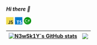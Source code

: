 
***Hi there 👋***

<code><img height="20" src="https://raw.githubusercontent.com/github/explore/80688e429a7d4ef2fca1e82350fe8e3517d3494d/topics/javascript/javascript.png"></code>
<code><img height="20" src="https://raw.githubusercontent.com/github/explore/80688e429a7d4ef2fca1e82350fe8e3517d3494d/topics/typescript/typescript.png"></code>
<code><img height="20" src="https://raw.githubusercontent.com/github/explore/80688e429a7d4ef2fca1e82350fe8e3517d3494d/topics/csharp/csharp.png"></code>    


| <a href="https://github.com/N3wSk1Y/github-readme-stats"><img align="center" src="https://github-readme-stats.vercel.app/api?username=N3wSk1Y&show_icons=true&include_all_commits=true&theme=buefy&hide_border=true" alt="N3wSk1Y`s GitHub stats" /></a> | <a href="https://github.com/N3wSk1Y/github-readme-stats"><img align="center" src="https://github-readme-stats.vercel.app/api/top-langs/?username=N3wSk1Y&layout=compact&theme=buefy&hide_border=true" /></a> |
| ------------- | ------------- |
